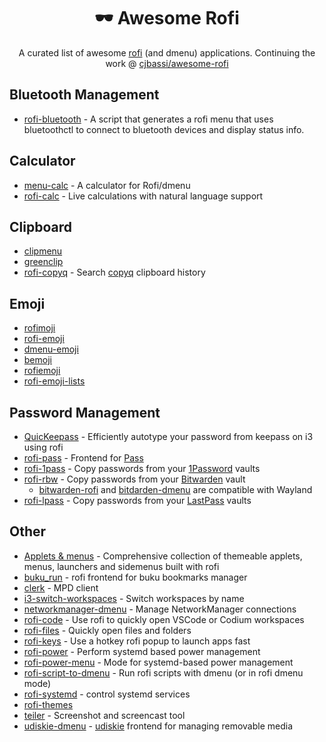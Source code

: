 <div align="center"> 

# 🕶️ **Awesome Rofi**
A curated list of awesome [rofi](https://github.com/DaveDavenport/rofi) (and dmenu) applications.
Continuing the work @ [cjbassi/awesome-rofi](https://github.com/cjbassi/awesome-rofi)

</div>


## Bluetooth Management

- [rofi-bluetooth](https://github.com/ClydeDroid/rofi-bluetooth) - A script that generates a rofi menu that uses bluetoothctl to connect to bluetooth devices and display status info.

## Calculator

- [menu-calc](https://github.com/sumnerevans/menu-calc) - A calculator for Rofi/dmenu
- [rofi-calc](https://github.com/svenstaro/rofi-calc) - Live calculations with natural language support

## Clipboard

- [clipmenu](https://github.com/cdown/clipmenu)
- [greenclip](https://github.com/erebe/greenclip)
- [rofi-copyq](https://github.com/cjbassi/rofi-copyq) - Search [copyq](https://github.com/hluk/CopyQ) clipboard history

## Emoji

- [rofimoji](https://github.com/fdw/rofimoji)
- [rofi-emoji](https://github.com/Mange/rofi-emoji)
- [dmenu-emoji](https://github.com/porras/dmenu-emoji)
- [bemoji](https://github.com/marty-oehme/bemoji)
- [rofiemoji](https://github.com/nkoehring/rofiemoji)
- [rofi-emoji-lists](https://github.com/wstam88/rofi-emoji-lists)

## Password Management

- [QuicKeepass](https://github.com/nongiach/QuicKeepass) - Efficiently autotype your password from keepass on i3 using rofi
- [rofi-pass](https://github.com/carnager/rofi-pass) - Frontend for [Pass](https://www.passwordstore.org/)
- [rofi-1pass](https://github.com/apetresc/rofi-1pass) - Copy passwords from your [1Password](https://1password.com/) vaults
- [rofi-rbw](https://github.com/fdw/rofi-rbw) - Copy passwords from your [Bitwarden](https://bitwarden.com/) vault
	- [bitwarden-rofi](https://github.com/mattydebie/bitwarden-rofi) and [bitdarden-dmenu](https://github.com/pltanton/bitwarden-dmenu) are compatible with Wayland
- [rofi-lpass](https://github.com/Mange/rofi-lpass) - Copy passwords from your [LastPass](https://www.lastpass.com/) vaults

## Other

- [Applets & menus](https://github.com/adi1090x/rofi) - Comprehensive collection of themeable applets, menus, launchers and sidemenus built with rofi
- [buku_run](https://github.com/carnager/buku_run) - rofi frontend for buku bookmarks manager
- [clerk](https://github.com/carnager/clerk) - MPD client
- [i3-switch-workspaces](https://github.com/carnager/rofi-scripts/blob/master/i3_switch_workspace.sh) - Switch workspaces by name
- [networkmanager-dmenu](https://github.com/firecat53/networkmanager-dmenu) - Manage NetworkManager connections
- [rofi-code](https://github.com/Coffelius/rofi-code) - Use rofi to quickly open VSCode or Codium workspaces
- [rofi-files](https://github.com/cjbassi/rofi-files) - Quickly open files and folders
- [rofi-keys](https://github.com/wwwehr/rofi-keys) - Use a hotkey rofi popup to launch apps fast
- [rofi-power](https://github.com/cjbassi/rofi-power) - Perform systemd based power management
- [rofi-power-menu](https://github.com/jluttine/rofi-power-menu) - Mode for systemd-based power management
- [rofi-script-to-dmenu](https://github.com/jluttine/rofi-script-to-dmenu) - Run rofi scripts with dmenu (or in rofi dmenu mode)
- [rofi-systemd](https://github.com/IvanMalison/rofi-systemd) - control systemd services
- [rofi-themes](https://github.com/DaveDavenport/rofi-themes)
- [teiler](https://github.com/carnager/teiler) - Screenshot and screencast tool
- [udiskie-dmenu](https://github.com/fogine/udiskie-dmenu) - [udiskie](https://github.com/coldfix/udiskie) frontend for managing removable media
